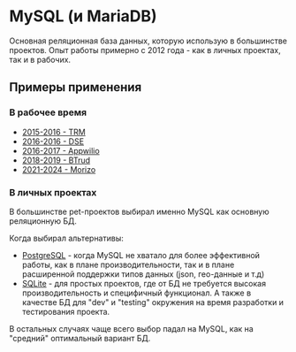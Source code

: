 # MySQL (и MariaDB)

Основная реляционная база данных, которую использую в большинстве проектов. Опыт работы примерно с 2012 года - как в личных проектах, так и в рабочих.

## Примеры применения

### В рабочее время
- [2015-2016 - TRM](../../../experience/work/dev/2015-2016%20-%20TRM.md)
- [2016-2016 - DSE](../../../experience/work/dev/2016-2016%20-%20DSE.md)
- [2016-2017 - Appwilio](../../../experience/work/dev/2016-2017%20-%20Appwilio.md)
- [2018-2019 - BTrud](../../../experience/work/dev/2018-2019%20-%20BTrud.md)
- [2021-2024 - Morizo](../../../experience/work/dev/2021-2024%20-%20Morizo.md)

### В личных проектах

В большинстве pet-проектов выбирал именно MySQL как основную реляционную БД.

Когда выбирал альтернативы:

- [PostgreSQL](PostgreSQL.md) - когда MySQL не хватало для более эффективной работы, как в плане производительности, так и в плане расширенной поддержки типов данных (json, гео-данные и т.д)
- [SQLite](SQLite.md) - для простых проектов, где от БД не требуется высокая производительность и специфичный функционал. А также в качестве БД для "dev" и "testing" окружения на время разработки и тестирования проекта.

В остальных случаях чаще всего выбор падал на MySQL, как на "средний" оптимальный вариант БД.


